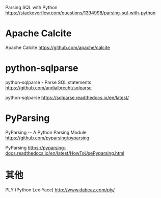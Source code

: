 
Parsing SQL with Python https://stackoverflow.com/questions/1394998/parsing-sql-with-python

# Apache Calcite

Apache Calcite https://github.com/apache/calcite

# python-sqlparse

python-sqlparse - Parse SQL statements https://github.com/andialbrecht/sqlparse

python-sqlparse https://sqlparse.readthedocs.io/en/latest/

# PyParsing

PyParsing -- A Python Parsing Module https://github.com/pyparsing/pyparsing

PyParsing https://pyparsing-docs.readthedocs.io/en/latest/HowToUsePyparsing.html

# 其他

PLY (Python Lex-Yacc) http://www.dabeaz.com/ply/
